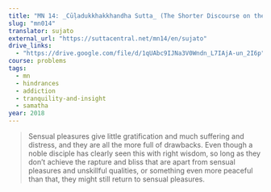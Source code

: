 ```yaml
---
title: "MN 14: _Cūḷadukkhakkhandha Sutta_ (The Shorter Discourse on the Mass of Suffering)"
slug: "mn014"
translator: sujato
external_url: "https://suttacentral.net/mn14/en/sujato"
drive_links:
  - "https://drive.google.com/file/d/1qUAbc9IJNa3V0Wndn_L7IAjA-un_2I6p"
course: problems
tags:
  - mn
  - hindrances
  - addiction
  - tranquility-and-insight
  - samatha
year: 2018
---
```


> Sensual pleasures give little gratification and much suffering and distress, and they are all the more full of drawbacks. Even though a noble disciple has clearly seen this with right wisdom, so long as they don’t achieve the rapture and bliss that are apart from sensual pleasures and unskillful qualities, or something even more peaceful than that, they might still return to sensual pleasures.
